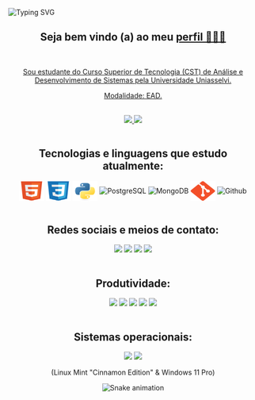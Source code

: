 <div>
  
 ![Typing SVG](https://readme-typing-svg.demolab.com?font=Fira+Code&size=45&pause=230&color=1e90ff&center=true&vCenter=true&width=1000&lines=Olá!+Eu+sou+o+Juarez+🫡\;Sou+um+desenvolvedor+Back-End+👨🏻‍💻+\;Busco+uma+oportunidade+de+estágio.😁+)

  <h2 align="center">
   Seja bem vindo (a) ao meu <a href="https://www.linkedin.com/in/juarez-wesley">perfil 🙋🏻‍♂️
  </h2><br>
  
  <p align="center">
    Sou estudante do Curso Superior de Tecnologia (CST) de Análise e Desenvolvimento de Sistemas pela Universidade Uniasselvi.
     </p>
     <p align="center">Modalidade: EAD.</p><br>
  
</div>

<div align="center">
  <a href="https://github.com/juarezwesley">
    <img height="170em" src="https://github-readme-stats.vercel.app/api?username=juarezwesley&count_private=true&include_all_commits=true&show_icons=true&theme=dark&hide_border=false&title_color=1e90ff&icon_color=32CD32&text_color=1e90ff&bg_color=2d1117"/>
    <img height="170em" src="https://github-readme-stats.vercel.app/api/top-langs/?username=juarezwesley&theme=dark&hide_border=false&title_color=1e90ff&text_color=1e90ff&bg_color=2d1117&&layout=compact"/>
  </a>
</div><br>
 
   <h2 align="center">Tecnologias e linguagens que estudo atualmente:</h1>
 
<div align="center" valign="top">
  <img align="center" alt="HTML5" height="40" width="50" src="https://raw.githubusercontent.com/devicons/devicon/master/icons/html5/html5-original.svg">
  <img align="center" alt="CSS3" height="40" width="50" src="https://raw.githubusercontent.com/devicons/devicon/master/icons/css3/css3-original.svg">
   <img align="center" alt="Python" height="40" width="50" src="https://raw.githubusercontent.com/devicons/devicon/master/icons/python/python-original.svg">
  <img align="center" alt="PostgreSQL" height="40" width="50" src="https://upload.wikimedia.org/wikipedia/commons/2/29/Postgresql_elephant.svg">
  <img align="center" alt="MongoDB" height="40" width="50" src="https://www.svgrepo.com/show/331488/mongodb.svg">
  <img align="center" alt="Git" height="40" width="50" src="https://raw.githubusercontent.com/devicons/devicon/master/icons/git/git-original.svg">
  <img align="center" alt="Github" height="40" width="50" src="https://cdn.worldvectorlogo.com/logos/github-icon-2.svg">
</div><br>

<h2 align="center">
  Redes sociais e meios de contato:
</h2>

<div align="center">
  <a href="https://www.instagram.com/juarezweslley/" target="_blank"><img src="https://img.shields.io/badge/-Instagram-%23E4405F?style=for-the-badge&logo=instagram&logoColor=white" target="_blank"></a>
  <a href="https://www.linkedin.com/in/juarez-wesley/" target="_blank"><img src="https://img.shields.io/badge/-LinkedIn-%230077B5?style=for-the-badge&logo=linkedin&logoColor=white" target="_blank"></a> 
  <a href="mailto:juniormonte22@gmail.com"><img src="https://img.shields.io/badge/-Gmail-%23333?style=for-the-badge&logo=gmail&logoColor=white" target="_blank"></a>
  <a href="https://wa.me/+5511989504174"><img src="https://img.shields.io/badge/WhatsApp-25D366?style=for-the-badge&logo=whatsapp&logoColor=white" target="_blank"></a>
</div><br>

<h2 align="center">Produtividade:</h2>

<div align="center">
  <img src="https://img.shields.io/badge/VS%20CODE-%230077B5?style=for-the-badge&logo=visualstudiocode&logoColor=white" />
 <img src="https://img.shields.io/badge/Microsoft_Word-2B579A?style=for-the-badge&logo=microsoft-word&logoColor=white" />
 <img src="https://img.shields.io/badge/Microsoft_Excel-217346?style=for-the-badge&logo=microsoft-excel&logoColor=white"/>
 <img src="https://img.shields.io/badge/Notion-000000?style=for-the-badge&logo=notion&logoColor=white"/>
 <img src="https://img.shields.io/badge/Canva-%2300C4CC.svg?&style=for-the-badge&logo=Canva&logoColor=white" />
</div><br>

<h2 align="center">Sistemas operacionais:</h2>

<div align="center">
  <img src="https://img.shields.io/badge/Linux-FCC624?style=for-the-badge&logo=linux&logoColor=black" />
  <img src="https://img.shields.io/badge/Windows-0078D6?style=for-the-badge&logo=windows&logoColor=white" />
</div>
<p align="center">(Linux Mint "Cinnamon Edition" & Windows 11 Pro)</p>

<div align="center">

  ![Snake animation](https://github.com/danielbped/danielbped/blob/output/github-contribution-grid-snake.svg)
  
</div><br>
